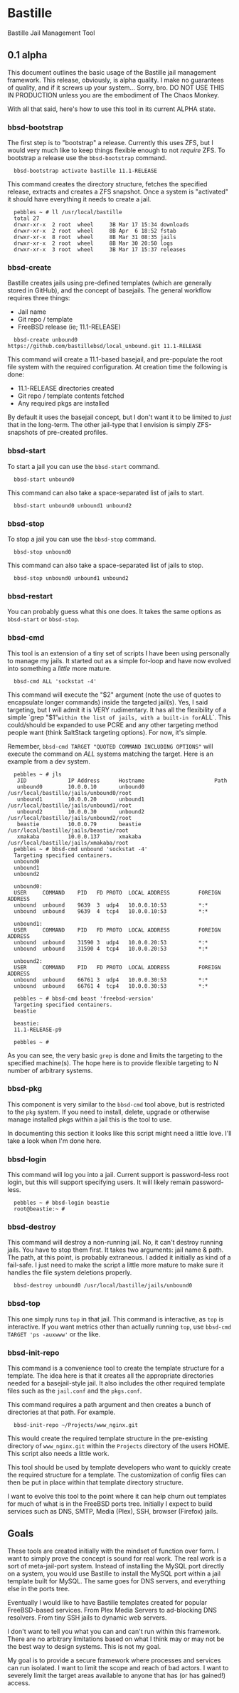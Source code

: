 # Bastille
Bastille Jail Management Tool

## 0.1 alpha
This document outlines the basic usage of the Bastille jail management
framework. This release, obviously, is alpha quality. I make no guarantees of
quality, and if it screws up your system... Sorry, bro. DO NOT USE THIS IN
PRODUCTION unless you are the embodiment of The Chaos Monkey.

With all that said, here's how to use this tool in its current ALPHA state.

### bbsd-bootstrap
The first step is to "bootstrap" a release. Currently this uses ZFS, but I
would very much like to keep things flexible enough to not *require* ZFS. To
bootstrap a release use the `bbsd-bootstrap` command.

```shell
  bbsd-bootstrap activate bastille 11.1-RELEASE
```

This command creates the directory structure, fetches the specified release,
extracts and creates a ZFS snapshot. Once a system is "activated" it should
have everything it needs to create a jail.

```shell
  pebbles ~ # ll /usr/local/bastille
  total 27
  drwxr-xr-x  2 root  wheel     3B Mar 17 15:34 downloads
  drwxr-xr-x  2 root  wheel     8B Apr  6 18:52 fstab
  drwxr-xr-x  8 root  wheel     8B Mar 31 08:35 jails
  drwxr-xr-x  2 root  wheel     8B Mar 30 20:50 logs
  drwxr-xr-x  3 root  wheel     3B Mar 17 15:37 releases
```

### bbsd-create
Bastille creates jails using pre-defined templates (which are generally stored
in GitHub), and the concept of basejails. The general workflow requires three
things:

- Jail name
- Git repo / template
- FreeBSD release (ie; 11.1-RELEASE)

```shell
  bbsd-create unbound0 https://github.com/bastillebsd/local_unbound.git 11.1-RELEASE
```

This command will create a 11.1-based basejail, and pre-populate the root
file system with the required configuration. At creation time the following is
done:

- 11.1-RELEASE directories created
- Git repo / template contents fetched
- Any required pkgs are installed

By default it uses the basejail concept, but I don't want it to be limited to
_just_ that in the long-term. The other jail-type that I envision is simply
ZFS-snapshots of pre-created profiles.

### bbsd-start
To start a jail you can use the `bbsd-start` command.

```shell
  bbsd-start unbound0
```

This command can also take a space-separated list of jails to start.

```shell
  bbsd-start unbound0 unbound1 unbound2
```

### bbsd-stop
To stop a jail you can use the `bbsd-stop` command.

```shell
  bbsd-stop unbound0
```

This command can also take a space-separated list of jails to stop.

```shell
  bbsd-stop unbound0 unbound1 unbound2
```

### bbsd-restart
You can probably guess what this one does. It takes the same options as
`bbsd-start` or `bbsd-stop`.

### bbsd-cmd
This tool is an extension of a tiny set of scripts I have been using personally
to manage my jails. It started out as a simple for-loop and have now evolved
into something a _little_ more mature.

```shell
  bbsd-cmd ALL 'sockstat -4'
```

This command will execute the "$2" argument (note the use of quotes to
encapsulate longer commands) inside the targeted jail(s). Yes, I said
targeting, but I will admit it is VERY rudimentary. It has all the flexibility
of a simple `grep "$1"` within the list of jails, with a built-in for `ALL`.
This could/should be expanded to use PCRE and any other targeting method people
want (think SaltStack targeting options). For now, it's simple.

Remember, `bbsd-cmd TARGET "QUOTED COMMAND INCLUDING OPTIONS"` will execute the
command on *ALL* systems matching the target. Here is an example from a dev
system.

```shell
  pebbles ~ # jls
   JID             IP Address      Hostname                      Path
   unbound0        10.0.0.10       unbound0                      /usr/local/bastille/jails/unbound0/root
   unbound1        10.0.0.20       unbound1                      /usr/local/bastille/jails/unbound1/root
   unbound2        10.0.0.30       unbound2                      /usr/local/bastille/jails/unbound2/root
   beastie         10.0.0.79       beastie                       /usr/local/bastille/jails/beastie/root
   xmakaba         10.0.0.137      xmakaba                       /usr/local/bastille/jails/xmakaba/root
  pebbles ~ # bbsd-cmd unbound 'sockstat -4'
  Targeting specified containers.
  unbound0
  unbound1
  unbound2

  unbound0:
  USER     COMMAND    PID   FD PROTO  LOCAL ADDRESS         FOREIGN ADDRESS
  unbound  unbound    9639  3  udp4   10.0.0.10:53          *:*
  unbound  unbound    9639  4  tcp4   10.0.0.10:53          *:*

  unbound1:
  USER     COMMAND    PID   FD PROTO  LOCAL ADDRESS         FOREIGN ADDRESS
  unbound  unbound    31590 3  udp4   10.0.0.20:53          *:*
  unbound  unbound    31590 4  tcp4   10.0.0.20:53          *:*

  unbound2:
  USER     COMMAND    PID   FD PROTO  LOCAL ADDRESS         FOREIGN ADDRESS
  unbound  unbound    66761 3  udp4   10.0.0.30:53          *:*
  unbound  unbound    66761 4  tcp4   10.0.0.30:53          *:*

  pebbles ~ # bbsd-cmd beast 'freebsd-version'
  Targeting specified containers.
  beastie

  beastie:
  11.1-RELEASE-p9

  pebbles ~ #
```

As you can see, the very basic `grep` is done and limits the targeting to the
specified machine(s). The hope here is to provide flexible targeting to N
number of arbitrary systems.

### bbsd-pkg
This component is very similar to the `bbsd-cmd` tool above, but is restricted
to the `pkg` system. If you need to install, delete, upgrade or otherwise
manage installed pkgs within a jail this is the tool to use.

In documenting this section it looks like this script might need a little love.
I'll take a look when I'm done here.

### bbsd-login
This command will log you into a jail. Current support is password-less root
login, but this will support specifying users. It will likely remain
password-less.

```shell
  pebbles ~ # bbsd-login beastie
  root@beastie:~ #
```

### bbsd-destroy
This command will destroy a non-running jail. No, it can't destroy running
jails. You have to stop them first. It takes two arguments: jail name & path.
The path, at this point, is probably extraneous. I added it initially as kind
of a fail-safe. I just need to make the script a little more mature to make
sure it handles the file system deletions properly.

```shell
  bbsd-destroy unbound0 /usr/local/bastille/jails/unbound0
```

### bbsd-top
This one simply runs `top` in that jail. This command is interactive, as `top`
is interactive. If you want metrics other than actually running `top`, use
`bbsd-cmd TARGET 'ps -auxwww'` or the like.

### bbsd-init-repo
This command is a convenience tool to create the template structure for a
template. The idea here is that it creates all the appropriate directories
needed for a basejail-style jail. It also includes the other required template
files such as the `jail.conf` and the `pkgs.conf`.

This command requires a path argument and then creates a bunch of directories
at that path. For example.

```shell
  bbsd-init-repo ~/Projects/www_nginx.git
```

This would create the required template structure in the pre-existing directory
of `www_nginx.git` within the `Projects` directory of the users HOME. This
script also needs a little work.

This tool should be used by template developers who want to quickly create the
required structure for a template. The customization of config files can then
be put in place within that template directory structure.

I want to evolve this tool to the point where it can help churn out templates
for much of what is in the FreeBSD ports tree. Initially I expect to build
services such as DNS, SMTP, Media (Plex), SSH, browser (Firefox) jails.

## Goals
These tools are created initially with the mindset of function over form. I
want to simply prove the concept is sound for real work. The real work is a
sort of meta-jail-port system. Instead of installing the MySQL port directly on
a system, you would use Bastille to install the MySQL port within a jail
template built for MySQL. The same goes for DNS servers, and everything else in
the ports tree.

Eventually I would like to have Bastille templates created for popular
FreeBSD-based services. From Plex Media Servers to ad-blocking DNS resolvers.
From tiny SSH jails to dynamic web servers.

I don't want to tell you what you can and can't run within this framework.
There are no arbitrary limitations based on what I think may or may not be the
best way to design systems. This is not my goal.

My goal is to provide a secure framework where processes and services can run
isolated. I want to limit the scope and reach of bad actors. I want to severely
limit the target areas available to anyone that has (or has gained!) access.
